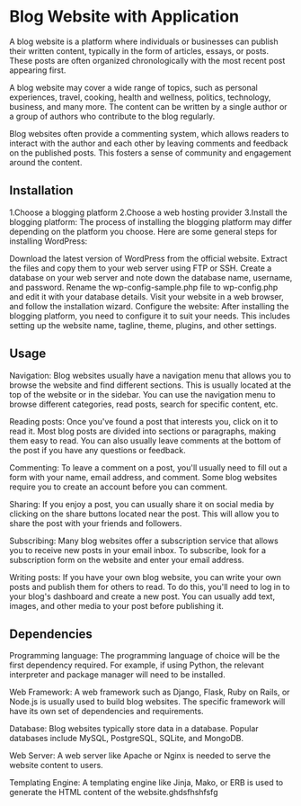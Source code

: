 # Blog Website with Application

A blog website is a platform where individuals or businesses can publish their written content, typically in the form of articles, essays, or posts. These posts are often organized chronologically with the most recent post appearing first.

A blog website may cover a wide range of topics, such as personal experiences, travel, cooking, health and wellness, politics, technology, business, and many more. The content can be written by a single author or a group of authors who contribute to the blog regularly.

Blog websites often provide a commenting system, which allows readers to interact with the author and each other by leaving comments and feedback on the published posts. This fosters a sense of community and engagement around the content.

## Installation

1.Choose a blogging platform
2.Choose a web hosting provider
3.Install the blogging platform: The process of installing the blogging platform may differ depending on the platform you choose. Here are some general steps for installing WordPress:

Download the latest version of WordPress from the official website.
Extract the files and copy them to your web server using FTP or SSH.
Create a database on your web server and note down the database name, username, and password.
Rename the wp-config-sample.php file to wp-config.php and edit it with your database details.
Visit your website in a web browser, and follow the installation wizard.
Configure the website: After installing the blogging platform, you need to configure it to suit your needs. This includes setting up the website name, tagline, theme, plugins, and other settings.
## Usage

Navigation: Blog websites usually have a navigation menu that allows you to browse the website and find different sections. This is usually located at the top of the website or in the sidebar. You can use the navigation menu to browse different categories, read posts, search for specific content, etc.

Reading posts: Once you've found a post that interests you, click on it to read it. Most blog posts are divided into sections or paragraphs, making them easy to read. You can also usually leave comments at the bottom of the post if you have any questions or feedback.

Commenting: To leave a comment on a post, you'll usually need to fill out a form with your name, email address, and comment. Some blog websites require you to create an account before you can comment.

Sharing: If you enjoy a post, you can usually share it on social media by clicking on the share buttons located near the post. This will allow you to share the post with your friends and followers.

Subscribing: Many blog websites offer a subscription service that allows you to receive new posts in your email inbox. To subscribe, look for a subscription form on the website and enter your email address.

Writing posts: If you have your own blog website, you can write your own posts and publish them for others to read. To do this, you'll need to log in to your blog's dashboard and create a new post. You can usually add text, images, and other media to your post before publishing it.

## Dependencies

Programming language: The programming language of choice will be the first dependency required. For example, if using Python, the relevant interpreter and package manager will need to be installed.

Web Framework: A web framework such as Django, Flask, Ruby on Rails, or Node.js is usually used to build blog websites. The specific framework will have its own set of dependencies and requirements.

Database: Blog websites typically store data in a database. Popular databases include MySQL, PostgreSQL, SQLite, and MongoDB.

Web Server: A web server like Apache or Nginx is needed to serve the website content to users.

Templating Engine: A templating engine like Jinja, Mako, or ERB is used to generate the HTML content of the website.ghdsfhshfsfg
